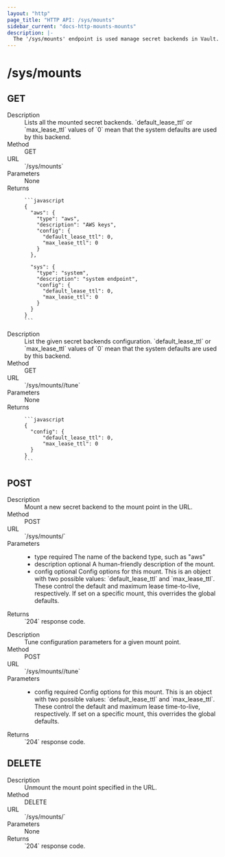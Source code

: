 ```yaml
---
layout: "http"
page_title: "HTTP API: /sys/mounts"
sidebar_current: "docs-http-mounts-mounts"
description: |-
  The '/sys/mounts' endpoint is used manage secret backends in Vault.
---
```


# /sys/mounts

## GET

<dl>
  <dt>Description</dt>
  <dd>
    Lists all the mounted secret backends. `default_lease_ttl`
    or `max_lease_ttl` values of `0` mean that the system
    defaults are used by this backend.
  </dd>

  <dt>Method</dt>
  <dd>GET</dd>

  <dt>URL</dt>
  <dd>`/sys/mounts`</dd>

  <dt>Parameters</dt>
  <dd>
    None
  </dd>

  <dt>Returns</dt>
  <dd>

    ```javascript
    {
      "aws": {
        "type": "aws",
        "description": "AWS keys",
        "config": {
          "default_lease_ttl": 0,
          "max_lease_ttl": 0
        }
      },

      "sys": {
        "type": "system",
        "description": "system endpoint",
        "config": {
          "default_lease_ttl": 0,
          "max_lease_ttl": 0
        }
      }
    }
    ```

  </dd>
</dl>

<dl>
  <dt>Description</dt>
  <dd>
    List the given secret backends configuration. `default_lease_ttl`
    or `max_lease_ttl` values of `0` mean that the system
    defaults are used by this backend.
  </dd>

  <dt>Method</dt>
  <dd>GET</dd>

  <dt>URL</dt>
  <dd>`/sys/mounts/<mount point>/tune`</dd>

  <dt>Parameters</dt>
  <dd>
    None
  </dd>

  <dt>Returns</dt>
  <dd>

    ```javascript
    {
      "config": {
          "default_lease_ttl": 0,
          "max_lease_ttl": 0
      }
    }
    ```

  </dd>
</dl>

## POST

<dl>
  <dt>Description</dt>
  <dd>
    Mount a new secret backend to the mount point in the URL.
  </dd>

  <dt>Method</dt>
  <dd>POST</dd>

  <dt>URL</dt>
  <dd>`/sys/mounts/<mount point>`</dd>

  <dt>Parameters</dt>
  <dd>
    <ul>
      <li>
        <span class="param">type</span>
        <span class="param-flags">required</span>
        The name of the backend type, such as "aws"
      </li>
      <li>
        <span class="param">description</span>
        <span class="param-flags">optional</span>
        A human-friendly description of the mount.
      </li>
      <li>
        <span class="param">config</span>
        <span class="param-flags">optional</span>
        Config options for this mount. This is an object with
        two possible values: `default_lease_ttl` and
        `max_lease_ttl`. These control the default and
        maximum lease time-to-live, respectively. If set
        on a specific mount, this overrides the global
        defaults.
      </li>
    </ul>
  </dd>

  <dt>Returns</dt>
  <dd>`204` response code.
  </dd>
</dl>

<dl>
  <dt>Description</dt>
  <dd>
    Tune configuration parameters for a given mount point.
  </dd>

  <dt>Method</dt>
  <dd>POST</dd>

  <dt>URL</dt>
  <dd>`/sys/mounts/<mount point>/tune`</dd>

  <dt>Parameters</dt>
  <dd>
    <ul>
      <li>
        <span class="param">config</span>
        <span class="param-flags">required</span>
        Config options for this mount. This is an object with
        two possible values: `default_lease_ttl` and
        `max_lease_ttl`. These control the default and
        maximum lease time-to-live, respectively. If set
        on a specific mount, this overrides the global
        defaults.
      </li>
    </ul>
  </dd>

  <dt>Returns</dt>
  <dd>`204` response code.
  </dd>
</dl>

## DELETE

<dl>
  <dt>Description</dt>
  <dd>
    Unmount the mount point specified in the URL.
  </dd>

  <dt>Method</dt>
  <dd>DELETE</dd>

  <dt>URL</dt>
  <dd>`/sys/mounts/<mount point>`</dd>

  <dt>Parameters</dt>
  <dd>None
  </dd>

  <dt>Returns</dt>
  <dd>`204` response code.
  </dd>
</dl>
